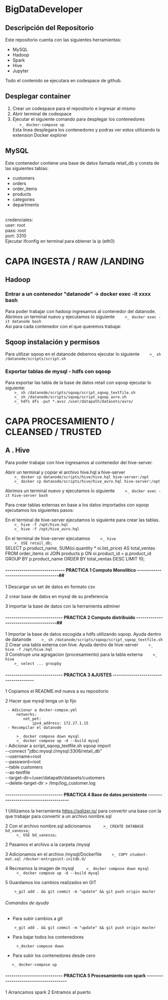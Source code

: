 

# BigDataDeveloper

## Descripción del Repositorio
Este repositorio cuenta con las siguientes herramientas:

- MySQL
- Hadoop
- Spark
- Hive
- Jupyter

Todo el contenido se ejecutara en codespace de github.

## Desplegar container

1. Crear un codespace para el repositorio e ingresar al mismo
2. Abrir terminal de codespace
3. Ejecutar el siguiente comando para desplegar los contenedores<br>
```    >_ docker-compose up     ``` <br>
Esta linea desplegara los contenedores y podras ver estos utilizando la extension Docker explorer

## MySQL
Este contenedor contiene una base de datos llamada retail_db y consta de las siguientes tablas: <br>
- customers
- orders
- order_items
- products
- categories
- departments
<br>
credenciales:
<br>
user: root
<br>
pass: root
<br>
port: 3310
<br>
Ejecutar ifconfig en terminal para obtener la ip (eth0)

# CAPA INGESTA / RAW /LANDING 
## Hadoop
### Entrar a un contenedor "datanode"  -> docker exec -it xxxx bash
Para poder trabajar con hadoop ingresamos al contenedor del datanode. <br>
Abrimos un terminal nuevo y ejecutamos lo siguiente
```     >_ docker exec -it datanode bash     ``` <br> 
Asi para cada contenedor con el que queremos trabajar. <br>

## Sqoop instalación y permisos 
Para utilizar sqoop en el datanode debemos ejecutar lo siguiente
```     >_ sh /datanode/scripts/script.sh     ``` <br> 

###  Exportar tablas de mysql - hdfs con sqoop
Para exportar las tabla de la base de datos retail con sqoop ejecutar lo siguiente:<br>
```     >_ sh /datanode/scripts/sqoop/script_sqoop_textfile.sh     ```<br>
```     >_ sh /datanode/scripts/sqoop/script_sqoop_avro.sh     ``` <br>
```     >_ hdfs dfs -put *.avsc /user/datapath/datasets/avro/     ```

# CAPA PROCESAMIENTO / CLEANSED / TRUSTED
## A . Hive
Para poder trabajar con hive ingresamos al contenedor del hive-server. <br>

Abrir un terminal y copiar el archivo hive.hql a hive-server<br> 
```     >_ docker cp datanode/scripts/hive/hive.hql hive-server:/opt      ``` <br> 
```     >_ docker cp datanode/scripts/hive/hive_avro.hql hive-server:/opt      ``` <br> 

Abrimos un terminal nuevo y ejecutamos lo siguiente
```     >_ docker exec -it hive-server bash     ``` <br> 

Para crear tablas externas en base a los datos importados con sqoop ejecutamos los siguientes pasos:<br>

En el terminal de hive-server ejecutamos lo siguiente para crear las tablas. <br> 
```     >_ hive -f /opt/hive.hql    ``` <br> 
```     >_ hive -f /opt/hive_avro.hql    ``` <br> 

En el terminal de hive-server ejecutamos
```     >_ hive     ``` <br> 
```     >_ USE retail_db;         ```   <br> 
SELECT 
    p.product_name,
    SUM(oi.quantity * oi.list_price) AS total_ventas
FROM order_items oi
JOIN products p ON oi.product_id = p.product_id
GROUP BY p.product_name
ORDER BY total_ventas DESC
LIMIT 10;

#### ----------------------------- PRACTICA 1  Computo Monolítico --------------------------------------## 

1 Descargar un set de datos en formato csv

2 crear base de datos en mysql de su preferencia

3 Importar la base de datos con la herramienta adminer

#### ---------------------------- PRACTICA 2  Computo distribuido --------------------------------------##

1 Importar la base de datos escogida a hdfs utilizando sqoop. Ayuda dentro de datanode
```     >_ sh /datanode/scripts/sqoop/script_sqoop_textfile.sh    ``` <br> 
2 Crear una tabla externa con hive. Ayuda dentro de hive-server
```     >_ hive -f /opt/hive.hql    ``` <br> 
3 Construye una agragacion (procesamiento) para la tabla externa
```     >_ hive     ``` <br> 
```     >_ select ... groupby     ``` <br> 

#### ---------------------------- PRACTICA 3  AJUSTES --------------------------------------
1 Copiamos el README.md nueva a su repositorio 

2 Hacer que mysql tenga un ip fijo

     - Adicionar a docker-compse.yml
         networks:
            net_pet:
                ipv4_address: 172.27.1.15
     - Recompilar el datanode 
```     >_ docker compose down mysql``` <br> 
```     >_ docker compose up -d --build mysql``` <br> 
     - Adicionar a script_sqoop_textfile.sh
     sqoop import \
            --connect "jdbc:mysql://mysql:3306/retail_db" \
            --username=root \
            --password=root \
            --table customers \
            --as-textfile \
            --target-dir=/user/datapath/datasets/customers \
            --delete-target-dir > /tmp/log_customer.log


#### ---------------------------- PRACTICA 4  Base de datos persistente --------------------------------------

1 Utilizamos la herramienta https://sqlizer.io/ para convertir una base con la que trabajar para convertir a un archivo nombre.sql

2 Con el archivo nombre.sql adicionamos 
```     >_ CREATE DATABASE bd_vanessa;``` <br> 
```     >_ USE bd_vanessa;``` <br> 

2 Pasamos el archivo a la carpeta  /mysql 

3 Adicionamos en el archivo /mysql/Dockerfile 
```     >_ COPY student-mat.sql /docker-entrypoint-initdb.d/    ``` <br> 

4 Recreamos la imagen de mysql 
```     >_ docker compose down mysql``` <br> 
```     >_ docker compose up -d --build mysql``` <br> 

5 Guardamos los cambios realizados en GIT 

```     >_git add . && git commit -m "update" && git push origin master ``` <br> 

###### Comandos de ayuda

- Para subir cambios a git

```     >_git add . && git commit -m "update" && git push origin master ``` <br> 

- Para bajar todos los contenedores

```     >_docker compose down``` <br> 
- Para subir los contenedores desde cero

```    >_ docker-compose up     ``` <br>


#### ---------------------------- PRACTICA 5  Procesamiento con spark --------------------------------------

1  Arrancamos spark 
2 Entramos al puerto 